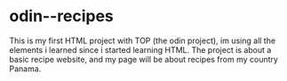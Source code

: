 # odin--recipes
This is my first HTML project with TOP (the odin project), im using all the elements i learned since i started learning HTML. The project is about a basic recipe website, and my page will be about recipes from my country Panama.
